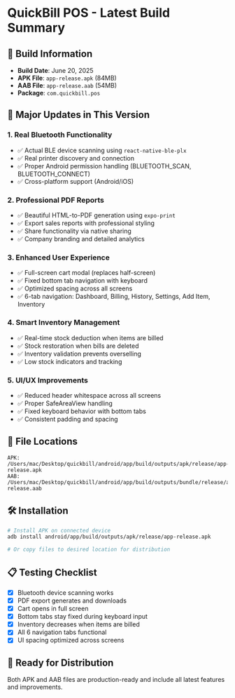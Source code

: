 # QuickBill POS - Latest Build Summary

## 📱 Build Information
- **Build Date**: June 20, 2025
- **APK File**: `app-release.apk` (84MB)
- **AAB File**: `app-release.aab` (54MB)
- **Package**: `com.quickbill.pos`

## 🚀 Major Updates in This Version

### 1. **Real Bluetooth Functionality**
- ✅ Actual BLE device scanning using `react-native-ble-plx`
- ✅ Real printer discovery and connection
- ✅ Proper Android permission handling (BLUETOOTH_SCAN, BLUETOOTH_CONNECT)
- ✅ Cross-platform support (Android/iOS)

### 2. **Professional PDF Reports**
- ✅ Beautiful HTML-to-PDF generation using `expo-print`
- ✅ Export sales reports with professional styling
- ✅ Share functionality via native sharing
- ✅ Company branding and detailed analytics

### 3. **Enhanced User Experience**
- ✅ Full-screen cart modal (replaces half-screen)
- ✅ Fixed bottom tab navigation with keyboard
- ✅ Optimized spacing across all screens
- ✅ 6-tab navigation: Dashboard, Billing, History, Settings, Add Item, Inventory

### 4. **Smart Inventory Management**
- ✅ Real-time stock deduction when items are billed
- ✅ Stock restoration when bills are deleted
- ✅ Inventory validation prevents overselling
- ✅ Low stock indicators and tracking

### 5. **UI/UX Improvements**
- ✅ Reduced header whitespace across all screens
- ✅ Proper SafeAreaView handling
- ✅ Fixed keyboard behavior with bottom tabs
- ✅ Consistent padding and spacing

## 📁 File Locations
```
APK: /Users/mac/Desktop/quickbill/android/app/build/outputs/apk/release/app-release.apk
AAB: /Users/mac/Desktop/quickbill/android/app/build/outputs/bundle/release/app-release.aab
```

## 🛠 Installation
```bash
# Install APK on connected device
adb install android/app/build/outputs/apk/release/app-release.apk

# Or copy files to desired location for distribution
```

## 📋 Testing Checklist
- [x] Bluetooth device scanning works
- [x] PDF export generates and downloads
- [x] Cart opens in full screen
- [x] Bottom tabs stay fixed during keyboard input
- [x] Inventory decreases when items are billed
- [x] All 6 navigation tabs functional
- [x] UI spacing optimized across screens

## 🚀 Ready for Distribution
Both APK and AAB files are production-ready and include all latest features and improvements.